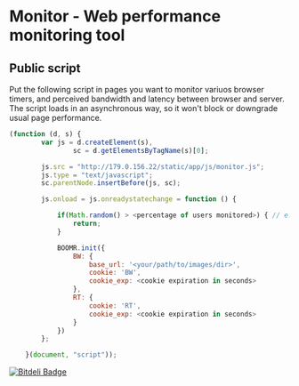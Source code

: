 # Monitor - Web performance monitoring tool

## Public script
Put the following script in pages you want to monitor variuos browser timers, and perceived bandwidth and latency between browser and server. The script loads in an asynchronous way, so it won't block or downgrade usual page performance.

```javascript
(function (d, s) {
        var js = d.createElement(s),
                sc = d.getElementsByTagName(s)[0];

        js.src = "http://179.0.156.22/static/app/js/monitor.js";
        js.type = "text/javascript";
        sc.parentNode.insertBefore(js, sc);

        js.onload = js.onreadystatechange = function () {

            if(Math.random() > <percentage of users monitored>) { // e.g.: 1.0 for 100% users, 0.6 for 60% users being monitored.
                return;
            }

            BOOMR.init({
                BW: {
                    base_url: '<your/path/to/images/dir>',
                    cookie: 'BW',
                    cookie_exp: <cookie expiration in seconds>
                },
                RT: {
                    cookie: 'RT',
                    cookie_exp: <cookie expiration in seconds>
                }
            })
        };

    }(document, "script"));

```
[![Bitdeli Badge](https://d2weczhvl823v0.cloudfront.net/LACNIC/monitor/trend.png)](https://bitdeli.com/free "Bitdeli Badge")


